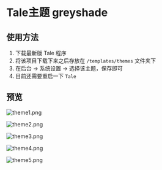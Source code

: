 # Tale主题 greyshade



## 使用方法

1. 下载最新版 Tale 程序
2. 将该项目下载下来之后存放在 `/templates/themes` 文件夹下
3. 在后台 -> 系统设置 -> 选择该主题，保存即可
4. 目前还需要重启一下 `Tale`

## 预览

![theme1.png](https://ooo.0o0.ooo/2017/03/01/58b5acaa2aebe.png)

![theme2.png](https://ooo.0o0.ooo/2017/03/01/58b5acaa0de0d.png)

![theme3.png](https://ooo.0o0.ooo/2017/03/01/58b5aca824ad3.png)

![theme4.png](https://ooo.0o0.ooo/2017/03/01/58b5ac9dc0b0a.png)

![theme5.png](https://ooo.0o0.ooo/2017/03/01/58b5aca79faea.png)

